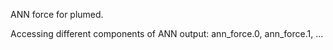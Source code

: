 ANN force for plumed.

Accessing different components of ANN output: ann_force.0, ann_force.1, ...

